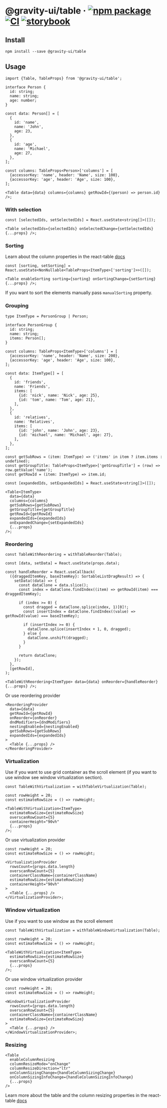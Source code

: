 # @gravity-ui/table &middot; [![npm package](https://img.shields.io/npm/v/@gravity-ui/table)](https://www.npmjs.com/package/@gravity-ui/table) [![CI](https://img.shields.io/github/actions/workflow/status/gravity-ui/table/.github/workflows/ci.yml?label=CI&logo=github)](https://github.com/gravity-ui/table/actions/workflows/ci.yml?query=branch:main) [![storybook](https://img.shields.io/badge/Storybook-deployed-ff4685)](https://preview.gravity-ui.com/table/)

## Install

```shell
npm install --save @gravity-ui/table
```

## Usage

```tsx
import {Table, TableProps} from '@gravity-ui/table';

interface Person {
  id: string;
  name: string;
  age: number;
}

const data: Person[] = [
  {
    id: 'name',
    name: 'John',
    age: 23,
  },
  {
    id: 'age',
    name: 'Michael',
    age: 27,
  },
];

const columns: TableProps<Person>['columns'] = [
  {accessorKey: 'name', header: 'Name', size: 100},
  {accessorKey: 'age', header: 'Age', size: 100},
];

<Table data={data} columns={columns} getRowId={(person) => person.id} />;
```

### With selection

```tsx
const [selectedIds, setSelectedIds] = React.useState<string[]>([]);

<Table selectedIds={selectedIds} onSelectedChange={setSelectedIds} {...props} />;
```

### Sorting

Learn about the column properties in the react-table [docs](https://tanstack.com/table/v8/docs/guide/sorting)

```tsx
const [sorting, setSorting] = React.useState<NonNullable<TableProps<ItemType>['sorting']>>([]);

<Table enableSorting sorting={sorting} onSortingChange={setSorting} {...props} />;
```

If you want to sort the elements manually pass `manualSorting` property.

### Grouping

```tsx
type ItemType = PersonGroup | Person;

interface PersonGroup {
  id: string;
  name: string;
  items: Person[];
}

const columns: TableProps<ItemType>['columns'] = [
  {accessorKey: 'name', header: 'Name', size: 200},
  {accessorKey: 'age', header: 'Age', size: 100},
];

const data: ItemType[] = [
  {
    id: 'friends',
    name: 'Friends',
    items: [
      {id: 'nick', name: 'Nick', age: 25},
      {id: 'tom', name: 'Tom', age: 21},
    ],
  },
  {
    id: 'relatives',
    name: 'Relatives',
    items: [
      {id: 'john', name: 'John', age: 23},
      {id: 'michael', name: 'Michael', age: 27},
    ],
  },
];

const getSubRows = (item: ItemType) => ('items' in item ? item.items : undefined);
const getGroupTitle: TableProps<ItemType>['getGroupTitle'] = (row) => row.getValue('name');
const getRowId = (item: ItemType) => item.id;

const [expandedIds, setExpandedIds] = React.useState<string[]>([]);

<Table<ItemType>
  data={data}
  columns={columns}
  getSubRows={getSubRows}
  getGroupTitle={getGroupTitle}
  getRowId={getRowId}
  expandedIds={expandedIds}
  onExpandedChange={setExpandedIds}
  {...props}
/>;
```

### Reordering

```tsx
const TableWithReordering = withTableReorder(Table);

const [data, setData] = React.useState(props.data);

const handleReorder = React.useCallback(
  ({draggedItemKey, baseItemKey}: SortableListDragResult) => {
    setData((data) => {
      const dataClone = data.slice();
      const index = dataClone.findIndex((item) => getRowId(item) === draggedItemKey);

      if (index >= 0) {
        const dragged = dataClone.splice(index, 1)[0]!;
        const insertIndex = dataClone.findIndex((value) => getRowId(value) === baseItemKey);

        if (insertIndex >= 0) {
          dataClone.splice(insertIndex + 1, 0, dragged);
        } else {
          dataClone.unshift(dragged);
        }
      }

      return dataClone;
    });
  },
  [getRowId],
);

<TableWithReordering<ItemType> data={data} onReorder={handleReorder} {...props} />;
```

Or use reordering provider

```tsx
<ReorderingProvider
  data={data}
  getRowId={getRowId}
  onReorder={onReorder}
  dndModifiers={dndModifiers}
  nestingEnabled={nestingEnabled}
  getSubRows={getSubRows}
  expandedIds={expandedIds}
>
  <Table {...props} />
</ReorderingProvider>
```

### Virtualization

Use if you want to use grid container as the scroll element (if you want to use window see window virtualization section).

```tsx
const TableWithVirtualization = withTableVirtualization(Table);

const rowHeight = 20;
const estimateRowSize = () => rowHeight;

<TableWithVirtualization<ItemType>
  estimateRowSize={estimateRowSize}
  overscanRowCount={5}
  containerHeight="90vh"
  {...props}
/>;
```

Or use virtualization provider

```tsx
const rowHeight = 20;
const estimateRowSize = () => rowHeight;

<VirtualizationProvider
  rowsCount={props.data.length}
  overscanRowCount={5}
  containerClassName={containerClassName}
  estimateRowSize={estimateRowSize}
  containerHeight="90vh"
>
  <Table {...props} />
</VirtualizationProvider>;
```

### Window virtualization

Use if you want to use window as the scroll element

```tsx
const TableWithVirtualization = withTableWindowVirtualization(Table);

const rowHeight = 20;
const estimateRowSize = () => rowHeight;

<TableWithVirtualization<ItemType>
  estimateRowSize={estimateRowSize}
  overscanRowCount={5}
  {...props}
/>;
```

Or use window virtualization provider

```tsx
const rowHeight = 20;
const estimateRowSize = () => rowHeight;

<WindowVirtualizationProvider
  rowsCount={props.data.length}
  overscanRowCount={5}
  containerClassName={containerClassName}
  estimateRowSize={estimateRowSize}
>
  <Table {...props} />
</WindowVirtualizationProvider>;
```

### Resizing

```tsx
<Table
  enableColumnResizing
  columnResizeMode="onChange"
  columnResizeDirection="ltr"
  onColumnSizingChange={handleColumnSizingChange}
  onColumnSizingInfoChange={handleColumnSizingInfoChange}
  {...props}
/>
```

Learn more about the table and the column resizing properties in the react-table [docs](https://tanstack.com/table/v8/docs/api/features/column-sizing)
